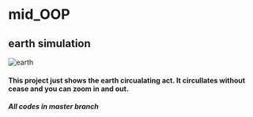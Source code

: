# mid_OOP
## earth simulation
![earth](https://user-images.githubusercontent.com/73769876/141981423-4ef43f1c-32fd-4e7a-9ba3-ac579a4595fa.PNG)

#### This project just shows the earth circualating act. It circullates without cease and you can zoom in and out.
##### All codes in master branch
